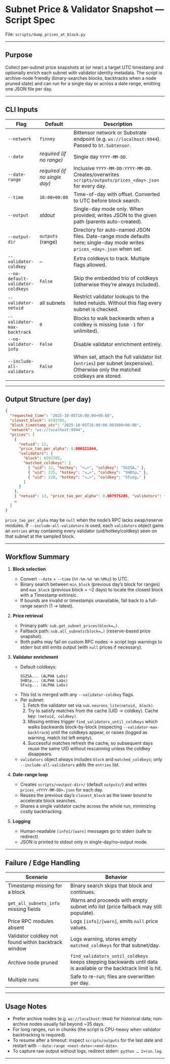 # Subnet Price & Validator Snapshot — Script Spec

File: `scripts/dump_prices_at_block.py`

---

## Purpose
Collect per-subnet price snapshots at (or near) a target UTC timestamp and
optionally enrich each subnet with validator identity metadata. The script is
archive-node friendly (binary-searches blocks, backtracks when a node pruned
state) and can run for a single day or across a date range, emitting one JSON
file per day.

---

## CLI Inputs
| Flag | Default | Description |
|------|---------|-------------|
| `--network` | `finney` | Bittensor network or Substrate endpoint (e.g. `ws://localhost:9944`). Passed to `bt.Subtensor`. |
| `--date` | _required (if no range)_ | Single day `YYYY-MM-DD`. |
| `--date-range` | _required (if no single day)_ | Inclusive `YYYY-MM-DD:YYYY-MM-DD`. Creates/overwrites `scripts/outputs/prices_<day>.json` for every day. |
| `--time` | `16:00+00:00` | Time-of-day with offset. Converted to UTC before block search. |
| `--output` | _stdout_ | Single-day mode only. When provided, writes JSON to the given path (parents auto-created). |
| `--output-dir` | `outputs` (range) | Directory for auto-named JSON files. Date-range mode defaults here; single-day mode writes `prices_<day>.json` when set. |
| `--validator-coldkey` | – | Extra coldkeys to track. Multiple flags allowed. |
| `--no-default-validator-coldkeys` | `False` | Skip the embedded trio of coldkeys (otherwise they’re always included). |
| `--validator-netuid` | all subnets | Restrict validator lookups to the listed netuids. Without this flag every subnet is checked. |
| `--validator-max-backtrack` | `0` | Blocks to walk backwards when a coldkey is missing (use `-1` for unlimited). |
| `--no-validator-info` | `False` | Disable validator enrichment entirely. |
| `--include-all-validators` | `False` | When set, attach the full validator list (`entries`) per subnet (expensive). Otherwise only the matched coldkeys are stored. |

---

## Output Structure (per day)
```json
{
  "requested_time": "2025-10-05T16:00:00+00:00",
  "closest_block": 6593785,
  "block_timestamp_utc": "2025-10-05T16:00:00.001000+00:00",
  "network": "ws://localhost:9944",
  "prices": [
    {
      "netuid": 12,
      "price_tao_per_alpha": 0.006521844,
      "validators": {
        "block": 6593785,
        "matched_coldkeys": [
          { "uid": 12, "hotkey": "<…>", "coldkey": "5GZSA…" },
          { "uid": 225, "hotkey": "<…>", "coldkey": "5HBtp…" },
          { "uid": 220, "hotkey": "<…>", "coldkey": "5Fuzg…" }
        ]
      }
    },
    { "netuid": 13, "price_tao_per_alpha": 0.007975205, "validators": { … } },
    …
  ]
}
```
`price_tao_per_alpha` may be `null` when the node’s RPC lacks swap/reserve
modules. If `--include-all-validators` is used, each `validators` object gains
an `entries` array containing every validator (uid/hotkey/coldkey) seen on that
subnet at the sampled block.

---

## Workflow Summary

1. **Block selection**
   - Convert `--date` + `--time` (`%Y-%m-%d %H:%M%z`) to UTC.
   - Binary search between `min_block` (previous day’s block for ranges) and
     `max_block` (previous block + ~2 days) to locate the closest block with a
     Timestamp extrinsic.
   - If bounds are invalid or timestamps unavailable, fall back to a full-range
     search (1 → latest).

2. **Price retrieval**
   - Primary path: `sub.get_subnet_prices(block=…)`.
   - Fallback path: `sub.all_subnets(block=…)` (reserve-based price snapshot).
   - Both paths may fail on custom RPC nodes → script logs warnings to stderr
     but still emits output (with `null` prices if necessary).

3. **Validator enrichment**
   - Default coldkeys:
     ```
     5GZSA... (ALPHA Labs)
     5HBtp... (ALPHA Labs)
     5Fuzg... (ALPHA Labs)
     ```
   - This list is merged with any `--validator-coldkey` flags.
   - Per subnet:
     1. Fetch the validator set via `sub.neurons_lite(netuid, block)`.
     2. Try to satisfy matches from the cache (UID → coldkey). Cache key: `(netuid, coldkey)`.
     3. Missing entries trigger `find_validators_until_coldkeys` which walks
        backwards block-by-block (respecting `--validator-max-backtrack`) until
        the coldkeys appear, or raises (logged as warning, match list left empty).
     4. Successful matches refresh the cache, so subsequent days reuse the same
        UID without rescanning unless the coldkey disappears.
   - `validators` object always includes `block` and `matched_coldkeys`; only
     `--include-all-validators` adds the `entries` list.

4. **Date-range loop**
   - Creates `scripts/<output-dir>/` (default `outputs/`) and writes
     `prices_<YYYY-MM-DD>.json` for each day.
   - Reuses the previous day’s `closest_block` as the lower bound to
     accelerate block searches.
   - Shares a single validator cache across the whole run, minimizing costly
     backtracking.

5. **Logging**
   - Human-readable `[info]/[warn]` messages go to stderr (safe to redirect).
   - JSON is printed to stdout only in single-day/no-output mode.

---

## Failure / Edge Handling
| Scenario | Behavior |
|----------|----------|
| Timestamp missing for a block | Binary search skips that block and continues. |
| `get_all_subnets_info` missing fields | Warns and proceeds with empty subnet info list (price fallback may still populate). |
| Price RPC modules absent | Logs `[info]/[warn]`, emits `null` price values. |
| Validator coldkey not found within backtrack window | Logs warning, stores empty `matched_coldkeys` for that subnet/day. |
| Archive node pruned | `find_validators_until_coldkeys` keeps stepping backwards until data is available or the backtrack limit is hit. |
| Multiple runs | Safe to re-run; files are overwritten per day. |

---

## Usage Notes
- Prefer archive nodes (e.g. `ws://localhost:9944`) for historical data; non-
  archive nodes usually fail beyond ~35 days.
- For long ranges, run in chunks (the script is CPU-heavy when validator
  backtracking is required).
- To resume after a timeout: inspect `scripts/outputs` for the last date and
  restart with `--date-range <next-date>:<end-date>`.
- To capture raw output without logs, redirect stderr:
  `python … 2>run.log`.

---
